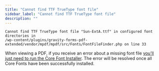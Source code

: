 ```yaml
---
title: "Cannot find TTF TrueType font file"
sidebar_label: "Cannot find TTF TrueType font file"
description: ""
---
```


    Cannot find TTF TrueType font file "Sun-ExtA.ttf" in configured font directories in
    /wp-content/plugins/gravity-forms-pdf-extended/vendor/mpdf/mpdf/src/Fonts/FontFileFinder.php on line 33

When viewing a PDF, if you receive an error about a missing font file [you'll just need to run the Core Font Installer](core-pdf-fonts.md#install-with-core-font-installer). The error will be resolved once all Core Fonts have been successfully installed.